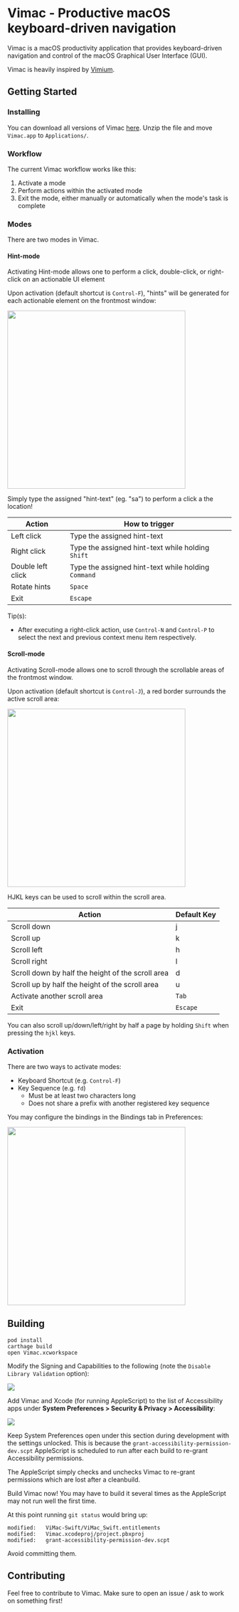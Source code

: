 # Vimac - Productive macOS keyboard-driven navigation

Vimac is a macOS productivity application that provides keyboard-driven navigation and control of the macOS Graphical User Interface (GUI).

Vimac is heavily inspired by [Vimium](https://github.com/philc/vimium/).

## Getting Started

### Installing

You can download all versions of Vimac [here](https://install.appcenter.ms/users/dexterleng/apps/vimac/distribution_groups/sparkle). Unzip the file and move `Vimac.app` to `Applications/`.

### Workflow

The current Vimac workflow works like this:

1. Activate a mode
2. Perform actions within the activated mode
3. Exit the mode, either manually or automatically when the mode's task is complete

### Modes

There are two modes in Vimac.

#### Hint-mode

Activating Hint-mode allows one to perform a click, double-click, or right-click on an actionable UI element

Upon activation (default shortcut is `Control-F`), "hints" will be generated for each actionable element on the frontmost window:

<img src="docs/hints.png" height="400px;">

Simply type the assigned "hint-text" (eg. "sa") to perform a click a the location!

| Action      | How to trigger |
|-----------|-------------
| Left click | Type the assigned hint-text |
| Right click | Type the assigned hint-text while holding `Shift` |
| Double left click | Type the assigned hint-text while holding `Command` |
| Rotate hints | `Space` |
| Exit | `Escape` |

Tip(s):
- After executing a right-click action, use `Control-N` and `Control-P` to select the next and previous context menu item respectively.

#### Scroll-mode

Activating Scroll-mode allows one to scroll through the scrollable areas of the frontmost window.

Upon activation (default shortcut is `Control-J`), a red border surrounds the active scroll area:

<img src="docs/scroll-mode.png" height="400px;">

HJKL keys can be used to scroll within the scroll area.

| Action      | Default Key |
|-----------|-------------
| Scroll down | j |
| Scroll up | k |
| Scroll left | h |
| Scroll right | l |
| Scroll down by half the height of the scroll area | d |
| Scroll up by half the height of the scroll area | u |
| Activate another scroll area | `Tab` |
| Exit | `Escape` |

You can also scroll up/down/left/right by half a page by holding `Shift` when pressing the `hjkl` keys.

### Activation

There are two ways to activate modes:

- Keyboard Shortcut (e.g. `Control-F`)
- Key Sequence (e.g. `fd`)
  - Must be at least two characters long
  - Does not share a prefix with another registered key sequence

You may configure the bindings in the Bindings tab in Preferences:

<img src="docs/bindings.png" height="400px;">

## Building

```
pod install
carthage build
open Vimac.xcworkspace
```

Modify the Signing and Capabilities to the following (note the `Disable Library Validation` option):

![](docs/remove_signing.png)

Add Vimac and Xcode (for running AppleScript) to the list of Accessibility apps under **System Preferences > Security & Privacy > Accessibility**:

![](docs/vimac_xcode_accessibility.png)

Keep System Preferences open under this section during development with the settings unlocked. This is because the `grant-accessibility-permission-dev.scpt` AppleScript is scheduled to run after each build to re-grant Accessibility permissions.

The AppleScript simply checks and unchecks Vimac to re-grant permissions which are lost after a cleanbuild.

Build Vimac now! You may have to build it several times as the AppleScript may not run well the first time.

At this point running `git status` would bring up:

```
modified:   ViMac-Swift/ViMac_Swift.entitlements
modified:   Vimac.xcodeproj/project.pbxproj
modified:   grant-accessibility-permission-dev.scpt
```

Avoid committing them.

## Contributing

Feel free to contribute to Vimac. Make sure to open an issue / ask to work on something first!
